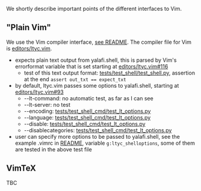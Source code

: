 We shortly describe important points of the different interfaces to Vim.

## "Plain Vim"
We use the Vim compiler interface, [see README](../README.md#plain-vim). The compiler file for Vim is
[editors/ltyc.vim](../editors/ltyc.vim).
- expects plain text output from yalafi.shell, this is parsed by Vim's errorformat variable that is set starting at
  [editors/ltyc.vim#116](../editors/ltyc.vim#L116)
  - test of this text output format: [tests/test\_shell/test\_shell.py](../tests/test_shell/test_shell.py), assertion
    at the end `assert out_txt == expect_txt`
- by default, ltyc.vim passes some options to yalafi.shell, starting at [editors/ltyc.vim#93](../editors/ltyc.vim#L93)
   - --lt-command: no automatic test, as far as I can see
   - --lt-server: no test
   - --encoding: [tests/test\_shell\_cmd/test\_lt\_options.py](../tests/test_shell_cmd/test_lt_options.py)
   - --language: [tests/test\_shell\_cmd/test\_lt\_options.py](../tests/test_shell_cmd/test_lt_options.py)
   - --disable: [tests/test\_shell\_cmd/test\_lt\_options.py](../tests/test_shell_cmd/test_lt_options.py)
   - --disablecategories: [tests/test\_shell\_cmd/test\_lt\_options.py](../tests/test_shell_cmd/test_lt_options.py)
 - user can specify more options to be passed to yalafi.shell, see the example .vimrc in [README](../README.md#plain-vim),
   variable `g:ltyc_shelloptions`, some of them are tested in the above test file
   
 ## VimTeX
   
 TBC
